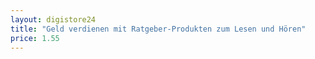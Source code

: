 ```yaml
---
layout: digistore24
title: "Geld verdienen mit Ratgeber-Produkten zum Lesen und Hören"
price: 1.55
---
```

